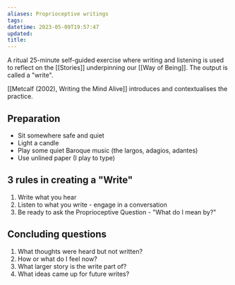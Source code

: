 ```yaml
---
aliases: Proprioceptive writings
tags: 
datetime: 2023-05-09T19:57:47
updated: 
title: 
---
```

A ritual 25-minute self-guided exercise where writing and listening is used to reflect on the [[Stories]] underpinning our [[Way of Being]]. The output is called a "write".

[[Metcalf (2002), Writing the Mind Alive]] introduces and contextualises the practice.
## Preparation
- Sit somewhere safe and quiet
- Light a candle
- Play some quiet Baroque music (the largos, adagios, adantes)
- Use unlined paper (I play to type)
## 3 rules in creating a "Write"
1. Write what you hear
2. Listen to what you write - engage in a conversation
3. Be ready to ask the Proprioceptive Question - "What do I mean by?"
## Concluding questions
1. What thoughts were heard but not written?
2. How or what do I feel now?
3. What larger story is the write part of?
4. What ideas came up for future writes?